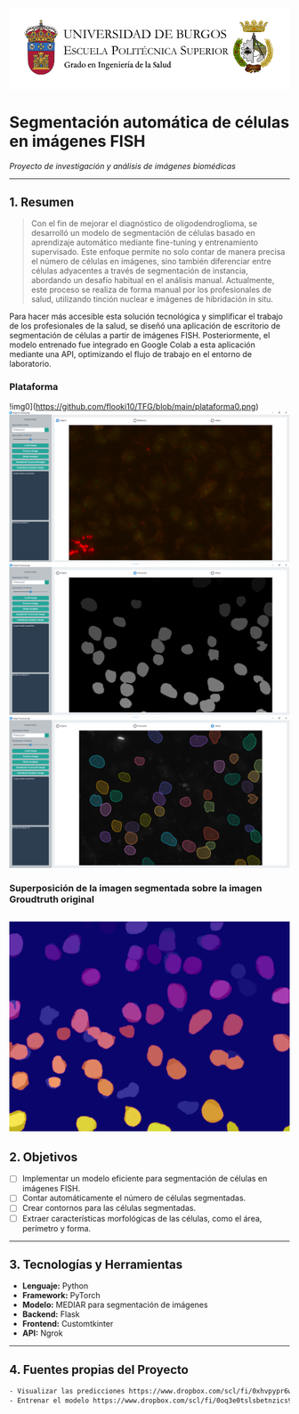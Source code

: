 ![Banner](https://github.com/flooki10/TFG/blob/main/banner.png)


# Segmentación automática de células en imágenes FISH
_Proyecto de investigación y análisis de imágenes biomédicas_

---

## 1. **Resumen**
> Con el fin de mejorar el diagnóstico de oligodendroglioma, se desarrolló un modelo de segmentación de células basado en aprendizaje automático mediante fine-tuning y entrenamiento supervisado. Este enfoque permite no solo contar de manera precisa el número de células en imágenes, sino también diferenciar entre células adyacentes a través de segmentación de instancia, abordando un desafío habitual en el análisis manual. Actualmente, este proceso se realiza de forma manual por los profesionales de salud, utilizando tinción nuclear e imágenes de hibridación in situ.

Para hacer más accesible esta solución tecnológica y simplificar el trabajo de los profesionales de la salud, se diseñó una aplicación de escritorio de segmentación de células a partir de imágenes FISH. Posteriormente, el modelo entrenado fue integrado en Google Colab a esta aplicación mediante una API, optimizando el flujo de trabajo en el entorno de laboratorio.

### Plataforma
!img0](https://github.com/flooki10/TFG/blob/main/plataforma0.png)
![img1](https://github.com/flooki10/TFG/blob/main/plataforma1.png)
![img2](https://github.com/flooki10/TFG/blob/main/plataforma2.png)
![img3](https://github.com/flooki10/TFG/blob/main/plataforma3.png)

### Superposición de la imagen segmentada sobre la imagen Groudtruth original

![Alt img](https://github.com/flooki10/TFG/blob/main/superposition.png)
---

## 2. **Objetivos**
- [ ] Implementar un modelo eficiente para segmentación de células en imágenes FISH.
- [ ] Contar automáticamente el número de células segmentadas.
- [ ] Crear contornos para las células segmentadas.
- [ ] Extraer características morfológicas de las células, como el área, perímetro y forma.

---

## 3. **Tecnologías y Herramientas**
- **Lenguaje:** Python
- **Framework:** PyTorch
- **Modelo:** MEDIAR para segmentación de imágenes
- **Backend:** Flask
- **Frontend:** Customtkinter
- **API:** Ngrok

---

## 4. **Fuentes propias del Proyecto**
```bash
- Visualizar las predicciones https://www.dropbox.com/scl/fi/0xhvpypr6w5d8hs7bf1g4/ejecucion_local.zip?rlkey=4m09gpca0suau43j90uaq8iqd&st=uq5mgke2&dl=0
- Entrenar el modelo https://www.dropbox.com/scl/fi/0oq3e0tslsbetnzics9lg/MEDIAR.zip?rlkey=jp0avsefnlopj8jqy7kzhdw4s&st=pt2av0cm&dl=0
